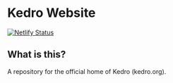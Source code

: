 # Kedro Website

[![Netlify Status](https://api.netlify.com/api/v1/badges/248d3320-ee03-4455-b670-429329ec2fc2/deploy-status)](https://app.netlify.com/sites/kedro-website/deploys)

## What is this?

A repository for the official home of Kedro (kedro.org).
